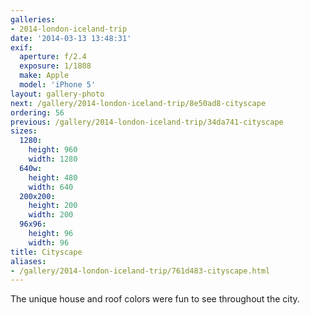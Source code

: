 ```yaml
---
galleries:
- 2014-london-iceland-trip
date: '2014-03-13 13:48:31'
exif:
  aperture: f/2.4
  exposure: 1/1808
  make: Apple
  model: 'iPhone 5'
layout: gallery-photo
next: /gallery/2014-london-iceland-trip/8e50ad8-cityscape
ordering: 56
previous: /gallery/2014-london-iceland-trip/34da741-cityscape
sizes:
  1280:
    height: 960
    width: 1280
  640w:
    height: 480
    width: 640
  200x200:
    height: 200
    width: 200
  96x96:
    height: 96
    width: 96
title: Cityscape
aliases:
- /gallery/2014-london-iceland-trip/761d483-cityscape.html
---
```


The unique house and roof colors were fun to see throughout the city.
